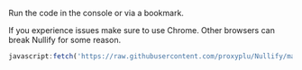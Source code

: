 Run the code in the console or via a bookmark.

If you experience issues make sure to use Chrome. Other browsers can break Nullify for some reason.

```js
javascript:fetch('https://raw.githubusercontent.com/proxyplu/Nullify/main/Data/main.js').then(r => r.text()).then(r => eval(r))
```

